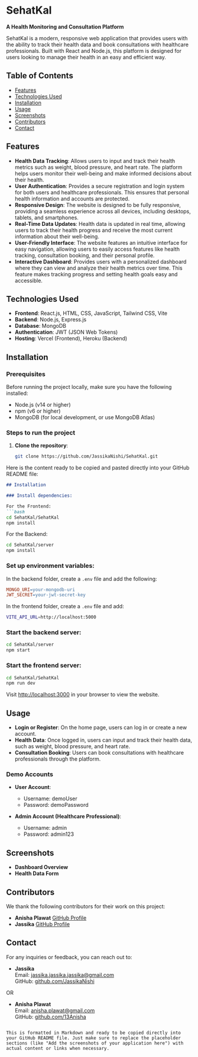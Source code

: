# SehatKal
**A Health Monitoring and Consultation Platform**

SehatKal is a modern, responsive web application that provides users with the ability to track their health data and book consultations with healthcare professionals. Built with React and Node.js, this platform is designed for users looking to manage their health in an easy and efficient way.

## Table of Contents
- [Features](#features)
- [Technologies Used](#technologies-used)
- [Installation](#installation)
- [Usage](#usage)
- [Screenshots](#screenshots)
- [Contributors](#contributors)
- [Contact](#contact)

## Features
- **Health Data Tracking**: Allows users to input and track their health metrics such as weight, blood pressure, and heart rate. The platform helps users monitor their well-being and make informed decisions about their health.
- **User Authentication**: Provides a secure registration and login system for both users and healthcare professionals. This ensures that personal health information and accounts are protected.
- **Responsive Design**: The website is designed to be fully responsive, providing a seamless experience across all devices, including desktops, tablets, and smartphones.
- **Real-Time Data Updates**: Health data is updated in real time, allowing users to track their health progress and receive the most current information about their well-being.
- **User-Friendly Interface**: The website features an intuitive interface for easy navigation, allowing users to easily access features like health tracking, consultation booking, and their personal profile.
- **Interactive Dashboard**: Provides users with a personalized dashboard where they can view and analyze their health metrics over time. This feature makes tracking progress and setting health goals easy and accessible.


## Technologies Used
- **Frontend**: React.js, HTML, CSS, JavaScript, Tailwind CSS, Vite
- **Backend**: Node.js, Express.js
- **Database**: MongoDB
- **Authentication**: JWT (JSON Web Tokens)
- **Hosting**: Vercel (Frontend), Heroku (Backend)

## Installation

### Prerequisites
Before running the project locally, make sure you have the following installed:
- Node.js (v14 or higher)
- npm (v6 or higher)
- MongoDB (for local development, or use MongoDB Atlas)

### Steps to run the project

1. **Clone the repository**:
   ```bash
   git clone https://github.com/JassikaNishi/SehatKal.git
Here is the content ready to be copied and pasted directly into your GitHub README file:

```markdown
## Installation

### Install dependencies:

For the Frontend:
```bash
cd SehatKal/SehatKal
npm install
```

For the Backend:
```bash
cd SehatKal/server
npm install
```

### Set up environment variables:

In the backend folder, create a `.env` file and add the following:
```makefile
MONGO_URI=your-mongodb-uri
JWT_SECRET=your-jwt-secret-key
```

In the frontend folder, create a `.env` file and add:
```bash
VITE_API_URL=http://localhost:5000
```

### Start the backend server:
```bash
cd SehatKal/server
npm start
```

### Start the frontend server:
```bash
cd SehatKal/SehatKal
npm run dev
```

Visit [http://localhost:3000](http://localhost:3000) in your browser to view the website.

## Usage

- **Login or Register**: On the home page, users can log in or create a new account.
- **Health Data**: Once logged in, users can input and track their health data, such as weight, blood pressure, and heart rate.
- **Consultation Booking**: Users can book consultations with healthcare professionals through the platform.

### Demo Accounts

- **User Account**:
  - Username: demoUser
  - Password: demoPassword

- **Admin Account (Healthcare Professional)**:
  - Username: admin
  - Password: admin123

## Screenshots

- **Dashboard Overview**  
- **Health Data Form**  


## Contributors

We thank the following contributors for their work on this project:

- **Anisha Plawat** [GitHub Profile](https://github.com/13Anisha)
- **Jassika** [GitHub Profile](https://github.com/JassikaNishi)

## Contact

For any inquiries or feedback, you can reach out to:

- **Jassika**  
  Email: [jassika.jassika.jassika@gmail.com](mailto:jassika.jassika.jassika@gmail.com)  
  GitHub: [github.com/JassikaNishi](https://github.com/JassikaNishi)

OR

- **Anisha Plawat**  
  Email: [anisha.plawat@gmail.com](mailto:anisha.plawat@gmail.com)  
  GitHub: [github.com/13Anisha](https://github.com/13Anisha)
```

This is formatted in Markdown and ready to be copied directly into your GitHub README file. Just make sure to replace the placeholder sections (like "Add the screenshots of your application here") with actual content or links when necessary.
